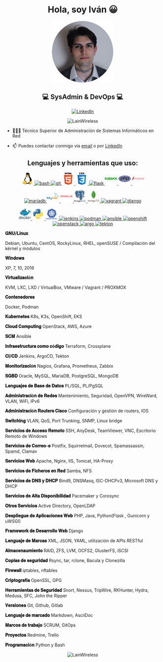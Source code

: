 <h1 align="center"><b> Hola, soy Iván 😀 </b></h1>

<div align="center">
<img src="me.png" alt="me" height="200px" width="200px">
</div>

<h2 align="center"><b> 💻 SysAdmin & DevOps 💻 </b></h2>

<p align="center">
  <a href="https://www.linkedin.com/in/ivan-pina-castillo/">
    <img alt="LinkedIn" title="LinkedIn" src="https://img.shields.io/badge/-LinkedIn-0A66C2?style=for-the-badge&logo=LinkedIn&logoColor=white"/></a>

<p align="center">
  <img src="https://komarev.com/ghpvc/?username=LainWireless&label=Eres%20el%20visitante%20Nº&color=0e75b6&style=for-the-badge" alt="LainWireless"/>
</p>

- 👨🏻‍💻 Técnico Superior de Administración de Sistemas Informáticos en Red

- 📫 Puedes contactar conmigo vía [email](mailto:ivanpinacastillo2002@gmail.com) o por [LinkedIn](https://www.linkedin.com/in/ivan-pina-castillo/)

<h2 align="center">
  <b>Lenguajes y herramientas que uso:</b>
</h2>

<p align="center">
  <a href="https://www.linux.org/" target="_blank" rel="noreferrer">
    <img src="https://raw.githubusercontent.com/devicons/devicon/master/icons/linux/linux-original.svg" alt="linux" width="40" height="40"/>
  </a>
  <a href="https://www.gnu.org/software/bash/" target="_blank" rel="noreferrer">
    <img src="https://www.vectorlogo.zone/logos/gnu_bash/gnu_bash-icon.svg" alt="bash" width="40" height="40"/>
  </a>
  <a href="https://git-scm.com/" target="_blank" rel="noreferrer">
    <img src="https://www.vectorlogo.zone/logos/git-scm/git-scm-icon.svg" alt="git" width="40" height="40"/>
  </a>
  <a href="https://www.w3.org/html/" target="_blank" rel="noreferrer">
    <img src="https://raw.githubusercontent.com/devicons/devicon/master/icons/html5/html5-original-wordmark.svg" alt="html5" width="40" height="40"/>
  </a>
  <a href="https://www.w3schools.com/css/" target="_blank" rel="noreferrer">
    <img src="https://raw.githubusercontent.com/devicons/devicon/master/icons/css3/css3-original-wordmark.svg" alt="css3" width="40" height="40"/>
  </a>
  <a href="https://flask.palletsprojects.com/" target="_blank" rel="noreferrer">
    <img src="https://flask.palletsprojects.com/en/2.3.x/_images/flask-horizontal.png" alt="flask" width="70" height="30"/>
  </a>
  <a href="https://www.nginx.com" target="_blank" rel="noreferrer">
    <img src="https://raw.githubusercontent.com/devicons/devicon/master/icons/nginx/nginx-original.svg" alt="nginx" width="40" height="40"/>
    </a>
    <a href="https://www.php.net" target="_blank" rel="noreferrer">
    <img src="https://raw.githubusercontent.com/devicons/devicon/master/icons/php/php-original.svg" alt="php" width="40" height="40"/>
  </a>
    <a href="https://www.apache.org" target="_blank" rel="noreferrer">
    <img src="https://raw.githubusercontent.com/devicons/devicon/master/icons/apache/apache-original-wordmark.svg" alt="apache" width="40" height="40"/>
    </a>
</p>
<p align="center">
  <a href="https://mariadb.org/" target="_blank" rel="noreferrer">
    <img src="https://www.vectorlogo.zone/logos/mariadb/mariadb-icon.svg" alt="mariadb" width="40" height="40"/>
  </a>
  <a href="https://www.mysql.com/" target="_blank" rel="noreferrer">
    <img src="https://raw.githubusercontent.com/devicons/devicon/master/icons/mysql/mysql-original-wordmark.svg" alt="mysql" width="40" height="40"/>
  </a>
  <a href="https://www.oracle.com/" target="_blank" rel="noreferrer">
    <img src="https://raw.githubusercontent.com/devicons/devicon/master/icons/oracle/oracle-original.svg" alt="oracle" width="40" height="40"/>
  </a>
  <a href="https://www.postgresql.org" target="_blank" rel="noreferrer">
    <img src="https://raw.githubusercontent.com/devicons/devicon/master/icons/postgresql/postgresql-original-wordmark.svg" alt="postgresql" width="40" height="40"/>
  </a>
  <a href="https://www.mongodb.com/" target="_blank" rel="noreferrer">
    <img src="https://raw.githubusercontent.com/devicons/devicon/master/icons/mongodb/mongodb-original-wordmark.svg" alt="mongodb" width="40" height="40"/>
  </a>
  <a href="https://www.vagrantup.com/" target="_blank" rel="noreferrer">
    <img src="https://www.vectorlogo.zone/logos/vagrantup/vagrantup-icon.svg" alt="vagrant" width="40" height="40"/>
  </a>
  <a href="https://www.djangoproject.com/" target="_blank" rel="noreferrer"> 
   <img src="https://cdn.worldvectorlogo.com/logos/django.svg" alt="django" width="40" height="40"/> 
  </a>
</p>
<p align="center">
  <a href="https://www.docker.com/" target="_blank" rel="noreferrer"> 
    <img src="https://raw.githubusercontent.com/devicons/devicon/master/icons/docker/docker-original-wordmark.svg" alt="docker" width="40" height="40"/>
  <a href="https://www.python.org" target="_blank" rel="noreferrer"> 
    <img src="https://raw.githubusercontent.com/devicons/devicon/master/icons/python/python-original.svg" alt="python" width="40" height="40"/> 
  </a>
  <a href="https://kubernetes.io/" target="_blank" rel="noreferrer"> 
    <img src="https://raw.githubusercontent.com/devicons/devicon/master/icons/kubernetes/kubernetes-plain-wordmark.svg" alt="kubernetes" width="40" height="40"/>
  </a>
    <a href="https://www.jenkins.io/" target="_blank" rel="noreferrer"> 
        <img src="https://www.vectorlogo.zone/logos/jenkins/jenkins-icon.svg" alt="jenkins" width="40" height="40"/>
    </a>
    <a href="https://podman.io/" target="_blank" rel="noreferrer"> 
        <img src="https://podman.io/logos/optimized/podman-3-logo-95w-90h.webp" alt="podman" width="40" height="40"/>
    </a>
    <a href="https://www.ansible.com/" target="_blank" rel="noreferrer"> 
        <img src="https://www.vectorlogo.zone/logos/ansible/ansible-icon.svg" alt="ansible" width="40" height="40"/>
    </a>
    <a href="https://docs.openshift.com" target="_blank" rel="noreferrer"> 
        <img src="https://www.vectorlogo.zone/logos/openshift/openshift-icon.svg" alt="openshift" width="40" height="40"/>
    </a>
    <a href="https://www.openstack.org/" target="_blank" rel="noreferrer"> 
        <img src="https://www.vectorlogo.zone/logos/openstack/openstack-icon.svg" alt="openstack" width="40" height="40"/>
    </a>
    <a href="https://argoproj.github.io/" target="_blank" rel="noreferrer"> 
        <img src="https://avatars.githubusercontent.com/u/30269780?s=200&v=4" alt="argo" width="40" height="40"/>
    </a>
    <a href="https://www.tekton.com/" target="_blank" rel="noreferrer"> 
        <img src="https://raw.githubusercontent.com/cdfoundation/artwork/main/tekton/horizontal/color/tekton-horizontal-color.svg" alt="tekton" width="40" height="40"/>
    </a>
</p>

**𝐆𝐍𝐔/𝐋𝐢𝐧𝐮𝐱**

Debian, Ubuntu, CentOS, RockyLinux, RHEL, openSUSE / Compilación del kérnel y módulos

**𝐖𝐢𝐧𝐝𝐨𝐰𝐬**

XP, 7, 10, 2016 

**𝐕𝐢𝐫𝐭𝐮𝐚𝐥𝐢𝐳𝐚𝐜𝐢ó𝐧**

KVM, LXC, LXD / VirtualBox, VMware / Vagrant / PROXMOX

**𝐂𝐨𝐧𝐭𝐞𝐧𝐞𝐝𝐨𝐫𝐞𝐬**

Docker, Podman

**𝐊𝐮𝐛𝐞𝐫𝐧𝐞𝐭𝐞𝐬**
K8s, K3s, OpenShift, EKS

**𝐂𝐥𝐨𝐮𝐝 𝐂𝐨𝐦𝐩𝐮𝐭𝐢𝐧𝐠**
OpenStack, AWS, Azure

**𝐒𝐂𝐌**
Ansible

**𝐈𝐧𝐟𝐫𝐚𝐞𝐬𝐭𝐫𝐮𝐜𝐭𝐮𝐫𝐚 𝐜𝐨𝐦𝐨 𝐜ó𝐝𝐢𝐠𝐨**
Terraform, Crossplane

**𝐂𝐈/𝐂𝐃**
Jenkins, ArgoCD, Tekton 

**𝐌𝐨𝐧𝐢𝐭𝐨𝐫𝐢𝐳𝐚𝐜𝐢ó𝐧**
Nagios, Grafana, Prometheus, Zabbix

**𝐒𝐆𝐁𝐃**
Oracle, MySQL, MariaDB, PostgreSQL, MongoDB 

**𝐋𝐞𝐧𝐠𝐮𝐚𝐣𝐞𝐬 𝐝𝐞 𝐁𝐚𝐬𝐞 𝐝𝐞 𝐃𝐚𝐭𝐨𝐬**
PL/SQL, PL/PgSQL 

**𝐀𝐝𝐦𝐢𝐧𝐢𝐬𝐭𝐫𝐚𝐜𝐢ó𝐧 𝐝𝐞 𝐑𝐞𝐝𝐞𝐬**
Mantenimiento, Seguridad, OpenVPN, WireWard, VLAN, WiFi, IPv6 

**𝐀𝐝𝐦𝐢𝐧𝐢𝐬𝐭𝐫𝐚𝐜𝐢ó𝐧 𝐑𝐨𝐮𝐭𝐞𝐫𝐬 𝐂𝐢𝐬𝐜𝐨**
Configuración y gestión de routers, IOS 

**𝐒𝐰𝐢𝐭𝐜𝐡𝐢𝐧𝐠**
VLAN, QoS, Port Trunking, SNMP, Linux bridge 

**𝐒𝐞𝐫𝐯𝐢𝐜𝐢𝐨𝐬 𝐝𝐞 𝐀𝐜𝐜𝐞𝐬𝐨 𝐑𝐞𝐦𝐨𝐭𝐨**
SSH, AnyDesk, TeamViewer, VNC, Escritorio Remoto de Windows 

**𝐒𝐞𝐫𝐯𝐢𝐜𝐢𝐨𝐬 𝐝𝐞 𝐂𝐨𝐫𝐫𝐞𝐨-𝐞**
Postfix, Squirrelmail, Dovecot, Spamassassin, Spamd, Clamav 

**𝐒𝐞𝐫𝐯𝐢𝐜𝐢𝐨𝐬 𝐖𝐞𝐛**
Apache, Nginx, IIS, Tomcat, HA-Proxy 

**𝐒𝐞𝐫𝐯𝐢𝐜𝐢𝐨𝐬 𝐝𝐞 𝐅𝐢𝐜𝐡𝐞𝐫𝐨𝐬 𝐞𝐧 𝐑𝐞𝐝**
Samba, NFS 

**𝐒𝐞𝐫𝐯𝐢𝐜𝐢𝐨𝐬 𝐝𝐞 𝐃𝐍𝐒 𝐲 𝐃𝐇𝐂𝐏**
Bind9, DNSMasq, ISC-DHCPv3, Microsoft DNS y DHCP 

**𝐒𝐞𝐫𝐯𝐢𝐜𝐢𝐨𝐬 𝐝𝐞 𝐀𝐥𝐭𝐚 𝐃𝐢𝐬𝐩𝐨𝐧𝐢𝐛𝐢𝐥𝐢𝐝𝐚𝐝**
Pacemaker y Corosync 

**𝐎𝐭𝐫𝐨𝐬 𝐒𝐞𝐫𝐯𝐢𝐜𝐢𝐨𝐬**
Active Directory, OpenLDAP 

**𝐃𝐞𝐬𝐩𝐥𝐢𝐞𝐠𝐮𝐞 𝐝𝐞 𝐀𝐩𝐥𝐢𝐜𝐚𝐜𝐢𝐨𝐧𝐞𝐬 𝐖𝐞𝐛**
PHP, Java, Python(Flask , Gunicorn y uWSGI) 

**𝐅𝐫𝐚𝐦𝐞𝐰𝐨𝐫𝐤 𝐝𝐞 𝐃𝐞𝐬𝐚𝐫𝐫𝐨𝐥𝐥𝐨 𝐖𝐞𝐛**
Django 

**𝐋𝐞𝐧𝐠𝐮𝐚𝐣𝐞 𝐝𝐞 𝐌𝐚𝐫𝐜𝐚𝐬**
XML, JSON, YAML, utilización de APIs RESTful 

**𝐀𝐥𝐦𝐚𝐜𝐞𝐧𝐚𝐮𝐦𝐢𝐞𝐧𝐭𝐨**
RAID, ZFS, LVM, OCFS2, GlusterFS, iSCSI 

**𝐂𝐨𝐩𝐢𝐚𝐬 𝐝𝐞 𝐬𝐞𝐠𝐮𝐫𝐢𝐝𝐚𝐝**
Rsync, tar, rclone, Bacula y Clonezilla 

**𝐅𝐢𝐫𝐞𝐰𝐚𝐥𝐥**
iptables, nftables 

**𝐂𝐫𝐢𝐩𝐭𝐨𝐠𝐫𝐚𝐟𝐢𝐚**
OpenSSL, GPG 

**𝐇𝐞𝐫𝐫𝐚𝐦𝐢𝐞𝐧𝐭𝐚𝐬 𝐝𝐞 𝐒𝐞𝐠𝐮𝐫𝐢𝐝𝐚𝐝**
Snort, Nessus, TripWire, RKHunter, Hydra, Medusa, SFC, John the Ripper 

**𝐕𝐞𝐫𝐬𝐢𝐨𝐧𝐞𝐬**
Git, Github, Gitlab 

**𝐋𝐞𝐧𝐠𝐮𝐚𝐣𝐞 𝐝𝐞 𝐦𝐚𝐫𝐜𝐚𝐝𝐨**
Markdown, AsciiDoc 

**𝐌𝐚𝐫𝐜𝐨𝐬 𝐝𝐞 𝐭𝐫𝐚𝐛𝐚𝐣𝐨**
SCRUM, GitOps 

**𝐏𝐫𝐨𝐲𝐞𝐜𝐭𝐨𝐬**
Redmine, Trello 

**𝐏𝐫𝐨𝐠𝐫𝐚𝐦𝐚𝐜𝐢ó𝐧**
Python y Bash

<p align="center">
  <img src="https://media.giphy.com/media/QDK1pCI43lGhO/giphy.gif" alt="LainWireless"/>
</p>
